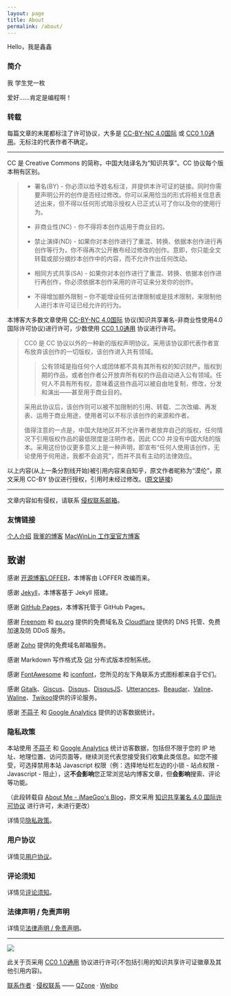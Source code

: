 ```yaml
---
layout: page
title: About
permalink: /about/
---
```


Hello，我是鑫鑫

### 简介

我 学生党一枚

爱好……肯定是编程啊！ 

### 转载

每篇文章的末尾都标注了许可协议，大多是 [CC-BY-NC 4.0国际](https://creativecommons.org/licenses/by-nc/4.0/deed.zh) 或 [CC0 1.0通用](https://creativecommons.org/publicdomain/zero/1.0/deed.zh)。无标注的代表作者不确定。

---

CC 是 Creative Commons 的简称，中国大陆译名为“知识共享”。CC 协议每个版本稍有区别。

> - 署名(BY) - 你必须以给予姓名标注，并提供本许可证的链接。同时你需要声明公开的创作是否经过修改。你可以采用恰当的形式将相关信息表述出来，但不得以任何形式暗示授权人已正式认可了你以及你的使用行为。
> 
> - 非商业性(NC) - 你不得将本创作运用于商业目的。
> 
> - 禁止演绎(ND) - 如果你对本创作进行了重混、转换、依据本创作进行再创作等行为，你不得再次公开散布经过修改的创作。意即，你只能全文转载或部分摘抄本创作中的内容，而不允许作出任何改动。
> 
> - 相同方式共享(SA) - 如果你对本创作进行了重混、转换、依据本创作进行再创作，你必须依据本创作采用的许可证来分发你的创作。
> 
> - 不得增加额外限制 – 你不能增设任何法律限制或是技术限制，来限制他人进行本许可证已经允许的行为。

本博客大多数文章使用 [CC-BY-NC 4.0国际](//creativecommons.org/licenses/by-nc/4.0/deed.zh) 协议(知识共享署名-非商业性使用4.0国际许可协议)进行许可，少数使用 [CC0 1.0通用](https://creativecommons.org/publicdomain/zero/1.0/deed.zh) 协议进行许可。

> CC0 是 CC 协议以外的一种新的版权声明协议。采用该协议即代表作者宣布放弃该创作的一切版权，该创作进入共有领域。
> 
> > 公有领域是指任何个人或团体都不具有其所有权的知识财产。版权到期的作品，或者创作者公开放弃所有权的作品自动进入公有领域。任何人不具有所有权，意味着这些作品可以被自由地复制，修改，分发和演出——甚至用于商业目的。
> 
> 采用此协议后，该创作则可以被不加限制的引用、转载、二次改编、再发表、运用于商业用途，使用者可以不标示该创作的来源和作者。
> 
> 值得注意的一点是，中国大陆地区并不允许著作者放弃自己的版权，任何情况下引用版权作品的最低限度是注明作者。因此 CC0 并没有中国大陆的版本。采用这份协议更多意义上是一种声明，即宣布“任何人使用该创作，无论使用于何用途，我都不会追究”，而并不具有主动的法律效应。

以上内容(从上一条分割线开始)被引用内容来自知乎，原文作者昵称为“漠伦”，原文采用 CC-BY 协议进行授权，引用时未经过修改。([原文链接](https://zhuanlan.zhihu.com/p/20641764))

---

文章内容如有侵权，请联系 [侵权联系邮箱](mailto:tort@xinxin2021.tk)。

### 友情链接

[个人介绍](https://www.xinxin2021.tk) [我爹的博客](https://blog.xilong.tk) [MacWinLin 工作室官方博客](https://blog.macwinlin.ml)

## 致谢

感谢 [开源博客LOFFER](https://fromendworld.github.io/LOFFER)，本博客由 LOFFER 改编而来。

感谢 [Jekyll](//github.com/jekyll/jekyll)，本博客基于 Jekyll 搭建。

感谢 [GitHub Pages](//pages.github.com)，本博客托管于 GitHub Pages。

感谢 [Freenom](//freenom.com) 和 [eu.org](//nic.eu.org) 提供的免费域名及 [Cloudflare](//cloudflare.com) 提供的 DNS 托管、免费加速及防 DDoS 服务。

感谢 [Zoho](//zoho.com) 提供的免费域名邮箱服务。

感谢 Markdown 写作格式及 [Git](//git-scm.com) 分布式版本控制系统。

感谢 [FontAwesome](//fontawesome.com) 和 [iconfont](//www.iconfont.cn)，您所见的左下角联系方式图标都来自于它们。

感谢 [Gitalk](//gitalk.github.io)、[Giscus](//giscus.app)、[Disqus](//disqus.com)、[DisqusJS](//disqusjs.skk.moe)、[Utterances](//utteranc.es)、[Beaudar](//beaudar.lipk.org)、[Valine](//valine.js.org)、[Waline](//waline.js.org)、[Twikoo](//twikoo.js.org)提供的评论服务。

感谢 [不蒜子](//busuanzi.ibruce.info) 和 [Google Analytics](//analytics.google.com) 提供的访客数据统计。

### 隐私政策

本站使用 [不蒜子](//busuanzi.ibruce.info/) 和 [Google Analytics](//analytics.google.com/) 统计访客数据，包括但不限于您的 IP 地址、地理位置、访问页面等，继续浏览代表您接受我们收集此类信息。如您不接受，可选择禁用本站 Javascript 权限（例：选择地址栏左边的小锁 - 站点权限 - Javascript - 阻止），这**不会影响**您正常浏览站内博客文章，但**会影响**搜索、评论等功能。

（此段转载自 [About Me - iMaeGoo's Blog](//www.imaegoo.com/about/)，原文采用 [知识共享署名 4.0 国际许可协议](//creativecommons.org/licenses/by/4.0/deed.zh) 进行许可，未进行更改）

详情见[隐私政策](/policy/private/)。

### 用户协议

详情见[用户协议](/policy/term-of-use/)。

### 评论须知

详情见[评论须知](/policy/comment/)。

### 法律声明 / 免责声明

详情见[法律声明 / 免责声明](/policy/legal/)。

---

[![](//licensebuttons.net/l/zero/1.0/88x31.png)](//creativecommons.org/publicdomain/zero/1.0/deed.zh)

此关于页采用 [CC0 1.0通用](//creativecommons.org/publicdomain/zero/1.0/deed.zh) 协议进行许可(不包括引用的知识共享许可证徽章及其他引用内容)。

[联系作者](mailto:blog@xinxin2021.tk) · [侵权联系](mailto:tort@xinxin2021.tk) —— [QZone](//sns.qzone.qq.com/cgi-bin/qzshare/cgi_qzshare_onekey?url=https%3A%2F%2Fblog.xinxin2021.tk%2Fabout%2F&title=About&site=%E9%91%AB%E5%8D%9A%E5%AE%A2) · [Weibo](//service.weibo.com/share/share.php?url=https%3A%2F%2Fblog.xinxin2021.tk%2Fabout%2F&count=1&title=About&language=zh_cn)
